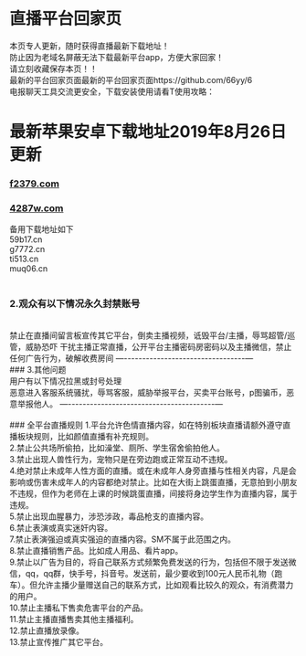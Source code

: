 
# 直播平台回家页
本页专人更新，随时获得直播最新下载地址！<br>
防止因为老域名屏蔽无法下载最新平台app，方便大家回家！<br>
请立刻收藏保存本页！！<br>
最新的平台回家页面最新的平台回家页面https://github.com/66yy/6       <br>
电报聊天工具交流更安全，下载安装使用请看T使用攻略：

# 最新苹果安卓下载地址2019年8月26日更新
### [f2379.com](http://f2379.com )
### [4287w.com](http://4287w.com )<br>
备用下载地址如下<br>
59b17.cn<br>
g7772.cn<br>
ti513.cn<br>
muq06.cn<br>
<br>
### 2.观众有以下情况永久封禁账号
<br>
禁止在直播间留言板宣传其它平台，倒卖主播视频，诋毁平台/主播，辱骂超管/巡管，威胁恐吓 干扰主播正常直播，公开平台主播密码房密码以及主播微信，禁止任何广告行为，破解收费房间
—---------------------------------—<br>
### 3.其他问题
<br>
用户有以下情况拉黑或封号处理
<br>
恶意进入客服系统骚扰，辱骂客服，威胁举报平台，买卖平台账号，p图骗币，恶意举报他人。
—----------------------------------------—<br>
<br>
### 全平台直播规则
1.平台允许色情直播内容，如在特别板块直播请额外遵守直播板块规则，比如颜值直播有补充规则。<br>
2.禁止公共场所偷拍，比如澡堂、厕所、学生宿舍偷拍他人。<br>
3.禁止出现人兽性行为，宠物只是在旁边跑或正常互动不违规。<br>
4.绝对禁止未成年人性方面的直播。或在未成年人身旁直播与性相关内容，凡是会影响或伤害未成年人的内容都绝对禁止。比如在大街上跳蛋直播，无意拍到小朋友不违规，但作为老师在上课的时候跳蛋直播，间接将身边学生作为直播内容，属于违规。<br>
5.禁止出现血腥暴力，涉恐涉政，毒品枪支的直播内容。<br>
6.禁止表演或真实迷奸内容。<br>
7.禁止表演强迫或真实强迫的直播内容。SM不属于此范围之内。<br>
8.禁止直播销售产品。比如成人用品、看片app。<br>
9.禁止以广告为目的，将自己联系方式频繁免费发送的行为，包括但不限于发送微信，qq，qq群，快手号，抖音号。发送前，最少要收到100元人民币礼物（跑车）。但允许主播少量赠送自己的联系方式，比如观看比较久的观众，有消费潜力的用户。<br>
10.禁止主播私下售卖危害平台的产品。<br>
11.禁止主播直播售卖其他主播福利。<br>
12.禁止直播放录像。<br>
13.禁止宣传推广其它平台。<br>
